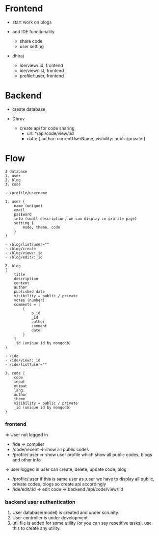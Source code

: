 # Frontend

- start work on blogs

- add IDE functionality
  - share code
  - user setting

- dhiraj
  - ide/view/:id, frontend
  - ide/view/list, frontend
  - profile/:user, frontend

# Backend

- create database

- Dhruv
  - create api for code sharing,
    - url: \*/api/code/view/:id
    - data: { author: currentUserName, visibility: public/private }

# Flow

```
3 database
1. user
2. blog
3. code

- /profile/username

1. user {
    name (unique)
    email
    password
    info (small description, we can display in profile page)
    setting {
        mode, theme, code
    }
}

- /blog/list?user=""
- /blog/create
- /blog/view/:_id
- /blog/edit/:_id

2. blog
{
    title
    description
    content
    author
    published date
    visibility = public / private
    votes (number)
    comments = [
        {
            p_id
            _id
            author
            comment
            date
        }
    ]
    _id (unique id by mongodb)
}

- /ide
- /ide/view/:_id
- /ide/list?user=""

3. code {
    code
    input
    output
    lang.
    author
    theme
    visibility = public / private
    _id (unique id by mongodb)
}
```

### frontend

=> User not logged in
- /ide => compiler
- /code/recent => show all public codes
- /profile/:user => show user profile which show all public codes, blogs and other info

=> user logged in
user can create, delete, update code, blog
- /profile/:user if this is same user as :user we have to display all public, private codes, blogs
    so create api accordingly
- /ide/edit/:id => edit code => backend /api/code/view/:id




### backend user authentication
1. User database(model) is created and under scrunity. 
2. User controller is under development.
3. util file is added for some utility (or you can say repetitive tasks). use this to create any utility.